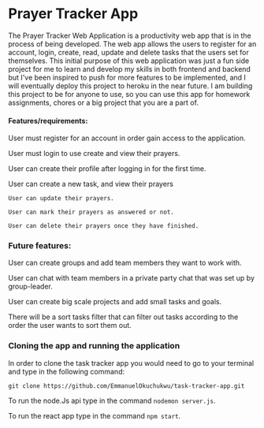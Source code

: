 # Prayer Tracker App

The Prayer Tracker Web Application is a productivity web app that is in the process of being developed. The web app allows the users to register for an account, login, create, read, update and delete tasks that the users set for themselves. This initial purpose of this web application was just a fun side project for me to learn and develop my skills in both frontend and backend but I've been inspired to push for more features to be implemented, and I will eventually deploy this project to heroku in the near future. I am building this project to be for anyone to use, so you can use this app for homework assignments, chores or a big project that you are a part of.

#### Features/requirements:
User must register for an account in order gain access to the application.

User must login to use create and view their prayers.

User can create their profile after logging in for the first time.

User can create a new task, and view their prayers 
    
    User can update their prayers.
    
    User can mark their prayers as answered or not.
    
    User can delete their prayers once they have finished.
    
    
### Future features:    

User can create groups and add team members they want to work with.

User can chat with team members in a private party chat that was set up by group-leader.

User can create big scale projects and add small tasks and goals.

There will be a sort tasks filter that can filter out tasks according to the order the user wants to sort them out. 


### Cloning the app and running the application 

In order to clone the task tracker app you would need to go to your terminal and type in the following command:
 
`git clone https://github.com/EmmanuelOkuchukwu/task-tracker-app.git`

To run the node.Js api type in the command `nodemon server.js`.

To run the react app type in the command `npm start`.
